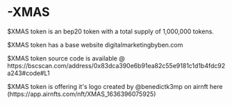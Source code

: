 # -XMAS
<title> $XMAS token </title>
  <p> $XMAS token is an bep20 token with a total supply of 1,000,000 tokens.</p>
  <p> $XMAS token has a base website digitalmarketingbyben.com </p>
  <p> $XMAS token source code is available @ https://bscscan.com/address/0x83dca390e6b91ea82c55e9181c1d1b4fdc92a243#code#L1 </p>
  <p> $XMAS token is offering it's logo created by @benedictk3mp on airnft here (https://app.airnfts.com/nft/XMAS_1636396075925) </p>
